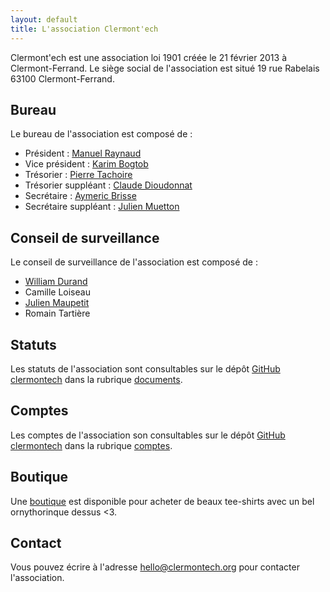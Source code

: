 ```yaml
---
layout: default
title: L'association Clermont'ech
---
```


Clermont'ech est une association loi 1901 créée le 21 février 2013 à Clermont-Ferrand.
Le siège social de l'association est situé 19 rue Rabelais 63100 Clermont-Ferrand.

## Bureau

Le bureau de l'association est composé de :

* Président : [Manuel Raynaud](http://www.manuel-raynaud.com)
* Vice président : [Karim Bogtob](https://twitter.com/kbogtob)
* Trésorier : [Pierre Tachoire](https://twitter.com/krichprollsch)
* Trésorier suppléant : [Claude Dioudonnat](https://twitter.com/ClaudusD)
* Secrétaire : [Aymeric Brisse](https://twitter.com/aymericbrisse)
* Secrétaire suppléant : [Julien Muetton](http://muetton.me/)

## Conseil de surveillance

Le conseil de surveillance de l'association est composé de :

* [William Durand](http://williamdurand.fr)
* Camille Loiseau
* [Julien Maupetit](http://julien.maupetit.me)
* Romain Tartière

## Statuts

Les statuts de l'association sont consultables sur le dépôt [GitHub
clermontech](https://github.com/clermontech) dans la rubrique
[documents](https://github.com/clermontech/documents/blob/master/Statuts_Clermontech.md).

## Comptes

Les comptes de l'association son consultables sur le dépôt [GitHub
clermontech](https://github.com/clermontech) dans la rubrique
[comptes](https://github.com/clermontech/documents/blob/master/Comptes.md).

## Boutique

Une [boutique](http://clermontech.spreadshirt.fr/) est disponible pour acheter
de beaux tee-shirts avec un bel ornythorinque dessus <3.

## Contact

Vous pouvez écrire à l'adresse [hello@clermontech.org](mailto:hello@clermontech.org)
pour contacter l'association.
